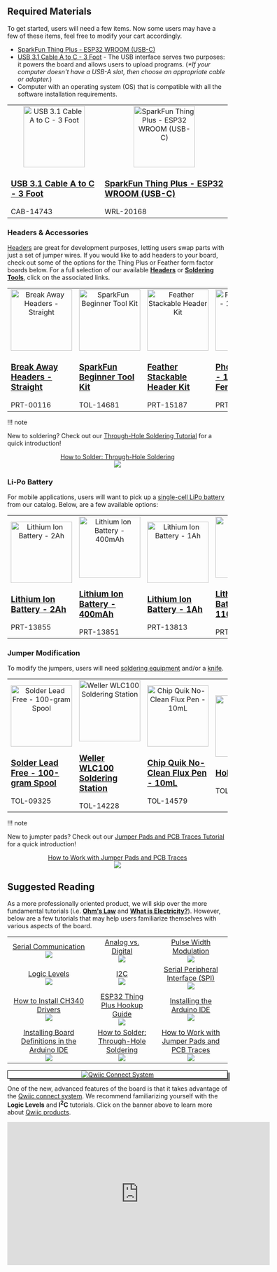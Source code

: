 ## Required Materials
To get started, users will need a few items. Now some users may have a few of these items, feel free to modify your cart accordingly.

* [SparkFun Thing Plus - ESP32 WROOM (USB-C)](https://www.sparkfun.com/products/20168)
* [USB 3.1 Cable A to C - 3 Foot](https://www.sparkfun.com/products/14743) - The USB interface serves two purposes: it powers the board and allows users to upload programs. (*\*If your computer doesn't have a USB-A slot, then choose an appropriate cable or adapter.*)
* Computer with an operating system (OS) that is compatible with all the software installation requirements.

<table style="border-style:none">
    <tr>
        <td>
            <a href="https://www.sparkfun.com/products/14743">
                <center><img src="https://cdn.sparkfun.com/r/140-140/assets/parts/1/2/9/7/2/14743-USB_3.1_Cable_A_to_C_-_3_Foot-01.jpg" alt="USB 3.1 Cable A to C - 3 Foot" height="140"></center>
                <h3 class="title">USB 3.1 Cable A to C - 3 Foot</h3>
            </a>
            CAB-14743
        </td>
        <td>
            <a class="thumb" href="https://www.sparkfun.com/products/20168">
                <center><img src="https://cdn.sparkfun.com/r/140-140/assets/parts/1/9/9/6/8/20168Diagonal.jpg" alt="SparkFun Thing Plus - ESP32 WROOM (USB-C)" height="140">
                </center>
                <h3 class="title">SparkFun Thing Plus - ESP32 WROOM (USB-C)</h3>
            </a>
            WRL-20168
        </td>
</table>



### Headers & Accessories
<p><a href="https://www.sparkfun.com/categories/381">Headers</a> are great for development purposes, letting users swap parts with just a set of jumper wires. If you would like to add headers to your board, check out some of the options for the Thing Plus or Feather form factor boards below. For a full selection of our available <a href="https://www.sparkfun.com/categories/381"><b>Headers</b></a> or <a href="https://www.sparkfun.com/categories/49"><b>Soldering Tools</b></a>, click on the associated links.</p>

<table style="border-style:none">
    <tr>
        <td>
            <a href="https://www.sparkfun.com/products/116">
                <center><img src="https://cdn.sparkfun.com/r/140-140/assets/parts/1/0/6/00116-02-L.jpg" alt="Break Away Headers - Straight" height="140"></center>
                <h3 class="title">Break Away Headers - Straight</h3>
            </a>
            PRT-00116
        </td>
        <td>
            <a class="thumb" href="https://www.sparkfun.com/products/14681">
                <center><img src="https://cdn.sparkfun.com/r/140-140/assets/parts/1/2/8/8/3/14681-SparkFun_Beginner_Tool_Kit.jpg" alt="SparkFun Beginner Tool Kit" height="140">
                </center>
                <h3 class="title">SparkFun Beginner Tool Kit</h3>
            </a>
            TOL-14681
        </td>
        <td>
            <a class="thumb" href="https://www.sparkfun.com/products/15187">
                <center><img src="https://cdn.sparkfun.com/r/140-140/assets/parts/1/3/6/0/4/15187-Feather_Stackable_Header_Kit-01.jpg" alt="Feather Stackable Header Kit" height="140">
                </center>
                <h3 class="title">Feather Stackable Header Kit</h3>
            </a>
            PRT-15187
        </td>
        <td>
            <a class="thumb" href="https://www.sparkfun.com/products/14321">
                <center><img src="https://cdn.sparkfun.com/r/140-140/assets/parts/1/1/0/0/3/14321-02.jpg" alt="Photon Header - 12 Pin Female" height="140">
                </center>
                <h3 class="title">Photon Header - 12 Pin Female</h3>
            </a>
            PRT-14321 
        </td>
        <td>
            <a class="thumb" href="https://www.sparkfun.com/products/11895">
                <center><img src="https://cdn.sparkfun.com/r/140-140/assets/parts/8/9/8/11895-01.jpg" alt="Header - 8-pin Female (PTH, 0.1&quot;)" height="140">
                </center>
                <h3 class="title">Header - 8-pin Female (PTH, 0.1")</h3>
            </a>
            PRT-11895  
        </td>
    </tr>
</table>

!!! note
    <p>New to soldering? Check out our <a href="https://learn.sparkfun.com/tutorials/5">Through-Hole Soldering Tutorial</a> for a quick introduction!</p>
    <p align="center">
        <a href="https://learn.sparkfun.com/tutorials/5">How to Solder: Through-Hole Soldering<br>
        <img src="https://cdn.sparkfun.com/c/264-148/assets/e/3/9/9/4/51d9fbe1ce395f7a2a000000.jpg"></a>
    </p>



### Li-Po Battery
<p>For mobile applications, users will want to pick up a <a href="https://www.sparkfun.com/categories/54">single-cell LiPo battery</a> from our catalog. Below, are a few available options:</p>

<table style="border-style:none">
    <tr>
        <td>
            <a href="https://www.sparkfun.com/products/13855">
                <center><img src="https://cdn.sparkfun.com/r/140-140/assets/parts/1/1/4/6/2/13855-01.jpg" alt="Lithium Ion Battery - 2Ah" height="140"></center>
                <h3 class="title">Lithium Ion Battery - 2Ah</h3>
            </a>
            PRT-13855
        </td>
        <td>
            <a class="thumb" href="https://www.sparkfun.com/products/13851">
                <center><img src="https://cdn.sparkfun.com/r/140-140/assets/parts/1/1/4/5/8/13857-01.jpg" alt="Lithium Ion Battery - 400mAh" height="140">
                </center>
                <h3 class="title">Lithium Ion Battery - 400mAh</h3>
            </a>
            PRT-13851
        </td>
        <td>
            <a class="thumb" href="https://www.sparkfun.com/products/13813">
                <center><img src="https://cdn.sparkfun.com/r/140-140/assets/parts/1/1/4/0/1/13813-01.jpg" alt="Lithium Ion Battery - 1Ah" height="140">
                </center>
                <h3 class="title">Lithium Ion Battery - 1Ah</h3>
            </a>
            PRT-13813
        </td>
        <td>
            <a class="thumb" href="https://www.sparkfun.com/products/13853">
                <center><img src="https://cdn.sparkfun.com/r/140-140/assets/parts/1/1/4/6/0/13853-01.jpg" alt="Lithium Ion Battery - 110mAh" height="140">
                </center>
                <h3 class="title">Lithium Ion Battery - 110mAh</h3>
            </a>
            PRT-13853 
        </td>
    </tr>
</table>



### Jumper Modification
<p>To modify the jumpers, users will need <a href="https://www.sparkfun.com/categories/49">soldering equipment</a> and/or a <a href="https://www.sparkfun.com/categories/379">knife</a>.</p>


<table style="border-style:none">
    <tr>
        <td>
            <a href="https://www.sparkfun.com/products/9325">
                <center><img src="https://cdn.sparkfun.com/r/140-140/assets/parts/2/8/7/3/09325_9161-Solder_Lead_Free_-_100-gram_Spool-01.jpg" alt="Solder Lead Free - 100-gram Spool" height="140"></center>
                <h3 class="title">Solder Lead Free - 100-gram Spool</h3>
            </a>
            TOL-09325
        </td>
        <td>
            <a class="thumb" href="https://www.sparkfun.com/products/14228">
                <center><img src="https://cdn.sparkfun.com/r/140-140/assets/parts/1/2/1/7/3/14228-01.jpg" alt="Weller WLC100 Soldering Station" height="140">
                </center>
                <h3 class="title">Weller WLC100 Soldering Station</h3>
            </a>
            TOL-14228
        </td>
        <td>
            <a class="thumb" href="https://www.sparkfun.com/products/14579">
                <center><img src="https://cdn.sparkfun.com/r/140-140/assets/parts/1/2/7/2/5/14579-Chip_Quik_No-Clean_Flux_Pen_-_10mL-01.jpg" alt="Chip Quik No-Clean Flux Pen - 10mL" height="140">
                </center>
                <h3 class="title">Chip Quik No-Clean Flux Pen - 10mL</h3>
            </a>
            TOL-14579
        </td>
        <td>
            <a class="thumb" href="https://www.sparkfun.com/products/9200">
                <center><img src="https://cdn.sparkfun.com/r/140-140/assets/parts/2/6/4/6/09200-Hobby_Knife-01.jpg" alt="Hobby Knife" height="140">
                </center>
                <h3 class="title">Hobby Knife</h3>
            </a>
            TOL-09200
        </td>
    </tr>
</table>


!!! note
    <p>New to jumpter pads? Check out our <a href="https://learn.sparkfun.com/tutorials/664">Jumper Pads and PCB Traces Tutorial</a> for a quick introduction!</p>
    <p align="center">
        <a href="https://learn.sparkfun.com/tutorials/664">How to Work with Jumper Pads and PCB Traces<br>
        <img src="https://cdn.sparkfun.com/c/264-148/assets/learn_tutorials/6/6/4/PCB_TraceCutLumenati.jpg"></a>
    </p>


## Suggested Reading

As a more professionally oriented product, we will skip over the more fundamental tutorials (i.e. [**Ohm's Law**](https://learn.sparkfun.com/tutorials/voltage-current-resistance-and-ohms-law) and [**What is Electricity?**](https://learn.sparkfun.com/tutorials/what-is-electricity)). However, below are a few tutorials that may help users familiarize themselves with various aspects of the board.


<table style="border-style:none">
    <tr>
        <td align="center">
            <a href="https://learn.sparkfun.com/tutorials/8">Serial Communication<br>
            <img src="https://cdn.sparkfun.com/c/264-148/assets/7/d/f/9/9/50d24be7ce395f1f6c000000.jpg"></a>
        </td>
        <td align="center">
            <a href="https://learn.sparkfun.com/tutorials/89">Analog vs. Digital<br>
<img src="https://cdn.sparkfun.com/c/264-148/assets/3/7/6/6/0/51c48875ce395f745a000000.png"></a>
        </td>
        <td align="center">
            <a href="https://learn.sparkfun.com/tutorials/51">Pulse Width Modulation<br>
            <img src="https://cdn.sparkfun.com/c/264-148/assets/f/9/c/8/a/512e869bce395fbc64000002.JPG"></a>
        </td>
    </tr>
    <tr>
        <td align="center">
            <a href="https://learn.sparkfun.com/tutorials/62">Logic Levels<br>
            <img src="https://cdn.sparkfun.com/c/264-148/assets/learn_tutorials/6/2/Input_Output_Logic_Level_Tolerances_tutorial_tile.png"></a>
        </td>
        <td align="center">
            <a href="https://learn.sparkfun.com/tutorials/82">I2C<br>
            <img src="https://cdn.sparkfun.com/c/264-148/assets/learn_tutorials/8/2/I2C-Block-Diagram.jpg"></a>
        </td>
        <td align="center">
            <a href="https://learn.sparkfun.com/tutorials/16">Serial Peripheral Interface (SPI)<br>
            <img src="https://cdn.sparkfun.com/c/264-148/assets/learn_tutorials/1/6/spiThumb_Updated.jpg"></a>
        </td>
    </tr>
    <tr>
        <td align="center">
            <a href="https://learn.sparkfun.com/tutorials/908">How to Install CH340 Drivers<br>
            <img src="https://cdn.sparkfun.com/c/264-148/assets/learn_tutorials/9/0/8/USB-to-serial_converter_CH340-closeup.jpg"></a>
        </td>
        <td align="center">
            <a href="https://learn.sparkfun.com/tutorials/852">ESP32 Thing Plus Hookup Guide<br>
            <img src="https://cdn.sparkfun.com/c/264-148/assets/learn_tutorials/8/5/2/SparkFun_Transparent_Graphical_OLED_Breakout__Qwiic__Hookup_Guide-01.jpg"></a>
        </td>
        <td align="center">
            <a href="https://learn.sparkfun.com/tutorials/61">Installing the Arduino IDE<br>
            <img src="https://cdn.sparkfun.com/c/264-148/assets/learn_tutorials/6/1/arduinoThumb.jpg"></a>
        </td>
    </tr>
    <tr>
        <td align="center">
            <a href="https://learn.sparkfun.com/tutorials/1265">Installing Board Definitions in the Arduino IDE<br>
            <img src="https://cdn.sparkfun.com/c/264-148/assets/learn_tutorials/1/2/6/5/sparkfun_boards.PNG"></a>
        </td>
        <td align="center">
            <a href="https://learn.sparkfun.com/tutorials/5">How to Solder: Through-Hole Soldering<br>
            <img src="https://cdn.sparkfun.com/c/264-148/assets/e/3/9/9/4/51d9fbe1ce395f7a2a000000.jpg"></a>
        </td>
        <td align="center">
            <a href="https://learn.sparkfun.com/tutorials/664">How to Work with Jumper Pads and PCB Traces<br>
            <img src="https://cdn.sparkfun.com/c/264-148/assets/learn_tutorials/6/6/4/PCB_TraceCutLumenati.jpg"></a>
        </td>
    </tr>
</table>


<center>
<div align="center">
    <div style="top:5px;left:5px;background-color:Gray;position:relative">
        <div style="top:-5px;left:-5px;background-color:#ffffff;position:relative;border:1px solid black;">
            <a href="https://www.sparkfun.com/qwiic"><img src="https://cdn.sparkfun.com/assets/custom_pages/2/7/2/qwiic-logo.png" alt="Qwiic Connect System" title="Qwiic Connect System"></a>
        </div>
    </div>
</div>
</center>

One of the new, advanced features of the board is that it takes advantage of the [Qwiic connect system](https://www.sparkfun.com/qwiic). We recommend familiarizing yourself with the **Logic Levels** and **I<sup>2</sup>C** tutorials.  Click on the banner above to learn more about [Qwiic products](https://www.sparkfun.com/qwiic).

<center>
    <iframe width="600" height="327" src="https://www.youtube.com/embed/x0RDEHqFIF8" title="SparkFun's Qwiic Connect System" frameborder="0" allow="accelerometer; autoplay; clipboard-write; encrypted-media; gyroscope; picture-in-picture" allowfullscreen></iframe>
</center>